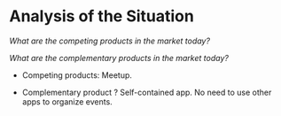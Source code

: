 # Analysis of the Situation

*What are the competing products in the market today?*

*What are the complementary products in the market today?*

- Competing products: Meetup. 

- Complementary product ? Self-contained app. No need to use other apps to organize events.
